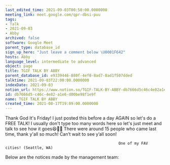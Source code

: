 ```yaml
---
last_edited_time: 2021-09-03T00:50:00.0000000
meeting_link: meet.google.com/qpr-dbsi-puu
tags:
- Talk
- 2021-09-03
- Abby
archived: false
software: Google Meet
parent_type: database_id
sign_up_here: "Just leave a comment below \U0001F642"
hosts: Abby
language_level: intermediate to advanced
object: page
title: TGIF TALK BY ABBY
parent_database_id: e9339446-880f-4ef0-8ad7-8ad1f507dded
talktime: 2021-09-03T22:00:00.0000000
indexDate: 2021-09-03
notion_url: https://www.notion.so/TGIF-TALK-BY-ABBY-db7666d5c46c4e82a1e6d00be98f1e9f
id: db7666d5-c46c-4e82-a1e6-d00be98f1e9f
name: TGIF TALK BY ABBY
created_time: 2021-08-17T19:09:00.0000000
---
```


Thank God It's Friday! I just posted this before a day AGAIN so let's do a FREE TALK!
I usually don't type too many words here so let's just meet and talk to see how it goes😆👍🏻
There were around 15 people who came last time, thank y'all so much!
Can’t wait to see y’all soon!




                                                      One of my FAV cities! (Seattle, WA)







Below are the notices made by the management team: 


